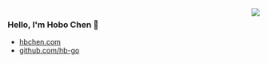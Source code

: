 <img align="right" src="https://github-readme-stats.vercel.app/api?username=hb-chen&show_icons=true"/>

### Hello, I'm Hobo Chen 👋

- [hbchen.com](http://hbchen.com)
- [github.com/hb-go](https://github.com/hb-go)

<!--
<img align="center" height="120" src="https://github-profile-trophy.vercel.app/?username=hb-chen&title=MultipleLang,Star,Follower,Commit,PullRequest,Issue&margin-w=20" style="max-width:100%;">
<img src="https://github-profile-trophy.vercel.app/?username=hb-chen&theme=flat&column=7&margin-w=10" alt="logo" height="10" align="center" />
**hb-chen/hb-chen** is a ✨ _special_ ✨ repository because its `README.md` (this file) appears on your GitHub profile.

Here are some ideas to get you started:

- 🔭 I’m currently working on ...
- 🌱 I’m currently learning ...
- 👯 I’m looking to collaborate on ...
- 🤔 I’m looking for help with ...
- 💬 Ask me about ...
- 📫 How to reach me: ...
- 😄 Pronouns: ...
- ⚡ Fun fact: ...
-->

